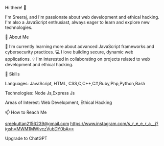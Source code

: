 Hi there! 👋

I'm Sreeraj, and I'm passionate about web development and ethical hacking. I'm also a JavaScript enthusiast, always eager to learn and explore new technologies.

🚀 About Me

🌱 I’m currently learning more about advanced JavaScript frameworks and cybersecurity practices.
💻 I love building secure, dynamic web applications.
💡 I'm interested in collaborating on projects related to web development and ethical hacking.

💼 Skills

Languages: JavaScript, HTML, CSS,C,C++,C#,Ruby,Php,Python,Bash

Technologies: Node Js,Express Js

Areas of Interest: Web Development, Ethical Hacking

📫 How to Reach Me

sreekuttan2156239@gmail.com
https://www.instagram.com/s_r_e_e_r_a__j?igsh=MWM1MWlvczVubDY0bA==





Upgrade to ChatGPT
